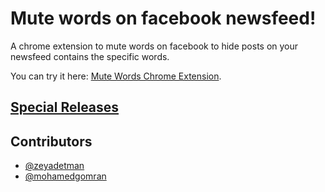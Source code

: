 # **Mute words on facebook newsfeed!**

A chrome extension to mute words on facebook to hide posts on your newsfeed contains the specific words.

You can try it here: [Mute Words Chrome Extension](https://chrome.google.com/webstore/detail/mute-words-on-facebook/fhcioeahbcdffnkfgkbgghgdchbokohh).

## [Special Releases](https://github.com/zeyadetman/mutewords/releases)

## Contributors

- [@zeyadetman](https://twitter.com/zeyadetman)
- [@mohamedgomran](https://github.com/mohamedgomran)
